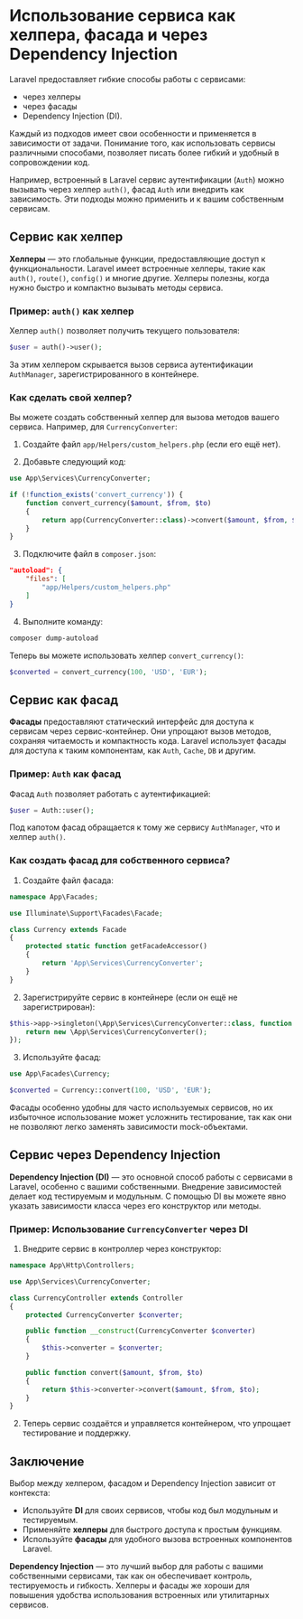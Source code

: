 # Использование сервиса как хелпера, фасада и через Dependency Injection

Laravel предоставляет гибкие способы работы с сервисами: 
- через хелперы
- через фасады
- Dependency Injection (DI). 

Каждый из подходов имеет свои особенности и применяется в зависимости от задачи. Понимание того, как использовать сервисы различными способами, позволяет писать более гибкий и удобный в сопровождении код.

Например, встроенный в Laravel сервис аутентификации (`Auth`) можно вызывать через хелпер `auth()`, фасад `Auth` или внедрить как зависимость. Эти подходы можно применить и к вашим собственным сервисам.

## Сервис как хелпер

**Хелперы** — это глобальные функции, предоставляющие доступ к функциональности. Laravel имеет встроенные хелперы, такие как `auth()`, `route()`, `config()` и многие другие. Хелперы полезны, когда нужно быстро и компактно вызывать методы сервиса.

### Пример: `auth()` как хелпер

Хелпер `auth()` позволяет получить текущего пользователя:

```php
$user = auth()->user();
```

За этим хелпером скрывается вызов сервиса аутентификации `AuthManager`, зарегистрированного в контейнере. 

### Как сделать свой хелпер?

Вы можете создать собственный хелпер для вызова методов вашего сервиса. Например, для `CurrencyConverter`:

1. Создайте файл `app/Helpers/custom_helpers.php` (если его ещё нет).

2. Добавьте следующий код:

```php
use App\Services\CurrencyConverter;

if (!function_exists('convert_currency')) {
    function convert_currency($amount, $from, $to)
    {
        return app(CurrencyConverter::class)->convert($amount, $from, $to);
    }
}
```

3. Подключите файл в `composer.json`:

```json
"autoload": {
    "files": [
        "app/Helpers/custom_helpers.php"
    ]
}
```

4. Выполните команду:

```bash
composer dump-autoload
```

Теперь вы можете использовать хелпер `convert_currency()`:

```php
$converted = convert_currency(100, 'USD', 'EUR');
```

## Сервис как фасад

**Фасады** предоставляют статический интерфейс для доступа к сервисам через сервис-контейнер. Они упрощают вызов методов, сохраняя читаемость и компактность кода. Laravel использует фасады для доступа к таким компонентам, как `Auth`, `Cache`, `DB` и другим.

### Пример: `Auth` как фасад

Фасад `Auth` позволяет работать с аутентификацией:

```php
$user = Auth::user();
```

Под капотом фасад обращается к тому же сервису `AuthManager`, что и хелпер `auth()`.

### Как создать фасад для собственного сервиса?

1. Создайте файл фасада:

```php
namespace App\Facades;

use Illuminate\Support\Facades\Facade;

class Currency extends Facade
{
    protected static function getFacadeAccessor()
    {
        return 'App\Services\CurrencyConverter';
    }
}
```

2. Зарегистрируйте сервис в контейнере (если он ещё не зарегистрирован):

```php
$this->app->singleton(\App\Services\CurrencyConverter::class, function ($app) {
    return new \App\Services\CurrencyConverter();
});
```

3. Используйте фасад:

```php
use App\Facades\Currency;

$converted = Currency::convert(100, 'USD', 'EUR');
```

Фасады особенно удобны для часто используемых сервисов, но их избыточное использование может усложнить тестирование, так как они не позволяют легко заменять зависимости mock-объектами.

## Сервис через Dependency Injection

**Dependency Injection (DI)** — это основной способ работы с сервисами в Laravel, особенно с вашими собственными. Внедрение зависимостей делает код тестируемым и модульным. С помощью DI вы можете явно указать зависимости класса через его конструктор или методы.

### Пример: Использование `CurrencyConverter` через DI

1. Внедрите сервис в контроллер через конструктор:

```php
namespace App\Http\Controllers;

use App\Services\CurrencyConverter;

class CurrencyController extends Controller
{
    protected CurrencyConverter $converter;

    public function __construct(CurrencyConverter $converter)
    {
        $this->converter = $converter;
    }

    public function convert($amount, $from, $to)
    {
        return $this->converter->convert($amount, $from, $to);
    }
}
```

2. Теперь сервис создаётся и управляется контейнером, что упрощает тестирование и поддержку.


## Заключение

Выбор между хелпером, фасадом и Dependency Injection зависит от контекста:

- Используйте **DI** для своих сервисов, чтобы код был модульным и тестируемым.
- Применяйте **хелперы** для быстрого доступа к простым функциям.
- Используйте **фасады** для удобного вызова встроенных компонентов Laravel.

**Dependency Injection** — это лучший выбор для работы с вашими собственными сервисами, так как он обеспечивает контроль, тестируемость и гибкость. Хелперы и фасады же хороши для повышения удобства использования встроенных или утилитарных сервисов.